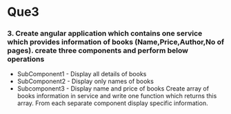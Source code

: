 # Que3

### 3. Create angular application which contains one service which provides information of books (Name,Price,Author,No of pages). create three components and perform below operations
- SubComponent1 - Display all details of books
- SubComponent2 - Display only names of books
- Subcomponent3 - Display name and price of books
Create array of books information in service and write one function which returns this
array. From each separate component display specific information.